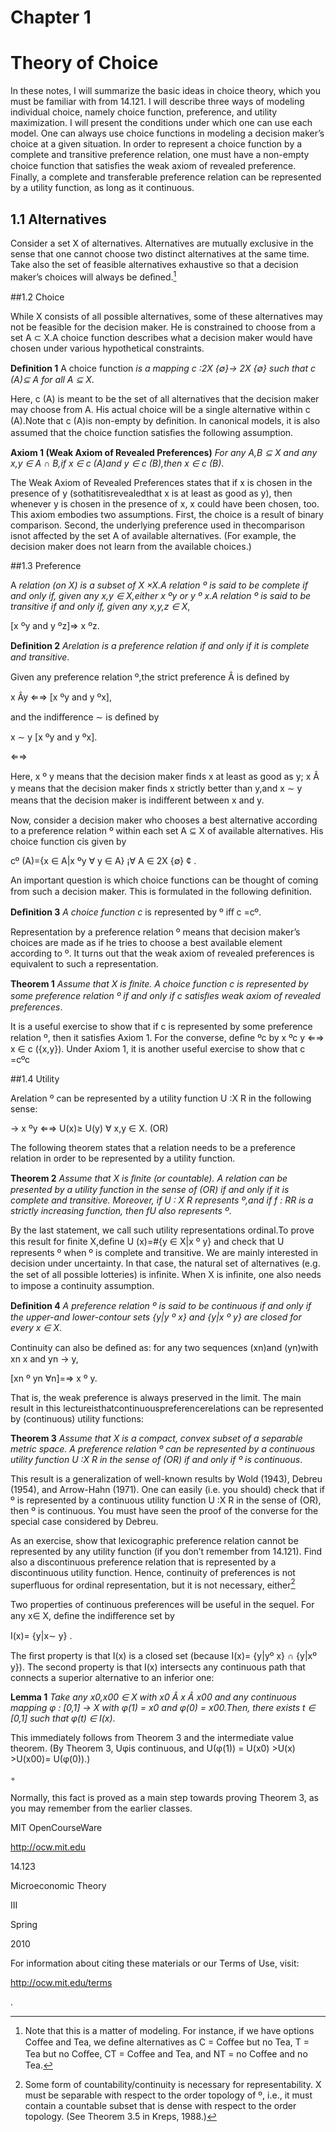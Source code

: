 
# Chapter 1 

# Theory of Choice 

In these notes, I will summarize the basic ideas in choice theory, which you must be familiar with from 14.121. I will describe three ways of modeling individual choice, namely choice function, preference, and utility maximization. I will present the conditions under which one can use each model. One can always use choice functions in modeling a decision maker’s choice at a given situation. In order to represent a choice function by a complete and transitive preference relation, one must have a non-empty choice function that satisﬁes the weak axiom of revealed preference. Finally, a complete and transferable preference relation can be represented by a utility function, as long as it continuous. 

## 1.1 Alternatives 

Consider a set X of alternatives. Alternatives are mutually exclusive in the sense that one cannot choose two distinct alternatives at the same time. Take also the set of feasible alternatives exhaustive so that a decision maker’s choices will always be deﬁned.[^1-1]

[^1-1]: Note that this is a matter of modeling. For instance, if we have options Coﬀee and Tea, we deﬁne alternatives as C = Coﬀee but no Tea, T = Tea but no Coﬀee, CT = Coﬀee and Tea, and NT = no Coﬀee and no Tea. 


##1.2 Choice 

While X consists of all possible alternatives, some of these alternatives may not be feasible for the decision maker. He is constrained to choose from a set A ⊂ X.A choice function describes what a decision maker would have chosen under various hypothetical constraints. 

**Deﬁnition 1** A choice function *is a mapping c :2X \{∅}→ 2X \{∅} such that c (A)⊆ A for all A ⊆ X*. 

Here, c (A) is meant to be the set of all alternatives that the decision maker may choose from A. His actual choice will be a single alternative within c (A).Note that c (A)is non-empty by deﬁnition. In canonical models, it is also assumed that the choice function satisﬁes the following assumption. 

**Axiom 1 (Weak Axiom of Revealed Preferences)** *For any A,B ⊆ X and any x,y ∈ A ∩ B,if x ∈ c (A)and y ∈ c (B),then x ∈ c (B)*. 

The Weak Axiom of Revealed Preferences states that if x is chosen in the presence of y (sothatitisrevealedthat x is at least as good as y), then whenever y is chosen in the presence of x, x could have been chosen, too. This axiom embodies two assumptions. First, the choice is a result of binary comparison. Second, the underlying preference used in thecomparison isnot affected by the set A of available alternatives. (For example, the decision maker does not learn from the available choices.) 

##1.3 Preference 

A *relation (on X) is a subset of X ×X.A relation º is said to be complete if and only if, given any x,y ∈ X,either x ºy or y º x.A relation º is said to be transitive if and only if, given any x,y,z ∈ X*, 

[x ºy and y ºz]⇒ x ºz.

**Deﬁnition 2** *Arelation is a preference relation if and only if it is complete and transitive*. 

Given any preference relation º,the strict preference Â is deﬁned by 

x Ây ⇐⇒ [x ºy and y ºx], 

and the indiﬀerence ∼ is deﬁned by 

x ∼ y [x ºy and y ºx].

⇐⇒ 

Here, x º y means that the decision maker ﬁnds x at least as good as y; x Â y means that the decision maker ﬁnds x strictly better than y,and x ∼ y means that the decision maker is indiﬀerent between x and y. 

Now, consider a decision maker who chooses a best alternative according to a preference relation º within each set A ⊆ X of available alternatives. His choice function cis given by 

cº (A)={x ∈ A|x ºy ∀ y ∈ A} ¡∀ A ∈ 2X \{∅} ¢ . 

An important question is which choice functions can be thought of coming from such a decision maker. This is formulated in the following deﬁnition. 

**Deﬁnition 3** *A choice function c* is represented by º iﬀ c =cº. 

Representation by a preference relation º means that decision maker’s choices are made as if he tries to choose a best available element according to º. It turns out that the weak axiom of revealed preferences is equivalent to such a representation. 

**Theorem 1** *Assume that X is ﬁnite. A choice function c is represented by some preference relation º if and only if c satisﬁes weak axiom of revealed preferences*. 

It is a useful exercise to show that if c is represented by some preference relation º, then it satisﬁes Axiom 1. For the converse, deﬁne ºc by x ºc y ⇐⇒ x ∈ c ({x,y}). Under Axiom 1, it is another useful exercise to show that c =cºc

##1.4 Utility 

Arelation º can be represented by a utility function U :X R in the following sense: 

→ x ºy ⇐⇒ U(x)≥ U(y) ∀ x,y ∈ X. (OR) 

The following theorem states that a relation needs to be a preference relation in order to be represented by a utility function. 

**Theorem 2** *Assume that X is ﬁnite (or countable). A relation can be presented by a utility function in the sense of (OR) if and only if it is complete and transitive. Moreover, if U : X R represents º,and if f : RR is a strictly increasing function, then fU also represents º*.

By the last statement, we call such utility representations ordinal.To prove this result for ﬁnite X,deﬁne U (x)=#{y ∈ X|x º y} and check that U represents º when º is complete and transitive. We are mainly interested in decision under uncertainty. In that case, the natural set of alternatives (e.g. the set of all possible lotteries) is inﬁnite. When X is inﬁnite, one also needs to impose a continuity assumption. 

**Deﬁnition 4** *A preference relation º is said to be continuous if and only if the upper-and lower-contour sets {y|y º x} and {y|x º y} are closed for every x ∈ X*. 

Continuity can also be deﬁned as: for any two sequences (xn)and (yn)with xn x and yn → y, 

[xn º yn ∀n]=⇒ x º y. 

That is, the weak preference is always preserved in the limit. The main result in this lectureisthatcontinuouspreferencerelations can be represented by (continuous) utility functions: 

**Theorem 3** *Assume that X is a compact, convex subset of a separable metric space. A preference relation º can be represented by a continuous utility function U :X R in the sense of (OR) if and only if º is continuous*. 

This result is a generalization of well-known results by Wold (1943), Debreu (1954), and Arrow-Hahn (1971). One can easily (i.e. you should) check that if º is represented by a continuous utility function U :X R in the sense of (OR), then º is continuous. You must have seen the proof of the converse for the special case considered by Debreu. 

As an exercise, show that lexicographic preference relation cannot be represented by any utility function (if you don’t remember from 14.121). Find also a discontinuous preference relation that is represented by a discontinuous utility function. Hence, continuity of preferences is not superﬂuous for ordinal representation, but it is not necessary, either[^1-2]

Two properties of continuous preferences will be useful in the sequel. For any x∈ X, deﬁne the indiﬀerence set by 

I(x)= {y|x∼ y} . 

The ﬁrst property is that I(x) is a closed set (because I(x)= {y|yº x} ∩ {y|xº y}). The second property is that I(x) intersects any continuous path that connects a superior alternative to an inferior one: 

**Lemma 1** *Take any x0,x00 ∈ X with x0 Â x Â x00 and any continuous mapping φ : [0,1] → X with φ(1) = x0 and φ(0) = x00.Then, there exists t ∈ [0,1] such that φ(t) ∈ I(x)*. 

This immediately follows from Theorem 3 and the intermediate value theorem. (By Theorem 3, Uφis continuous, and U(φ(1)) = U(x0) &gt;U(x) &gt;U(x00)= U(φ(0)).)

◦ 

Normally, this fact is proved as a main step towards proving Theorem 3, as you may remember from the earlier classes. 

[^1-2]:Some form of countability/continuity is necessary for representability. X must be separable with respect to the order topology of º, i.e., it must contain a countable subset that is dense with respect to the order topology. (See Theorem 3.5 in Kreps, 1988.) 

MIT OpenCourseWare
 
http://ocw.mit.edu 

14.123

 Microeconomic Theory 

III

Spring 

2010

For information about citing these materials or our Terms of Use, visit: 

http://ocw.mit.edu/terms

. 

